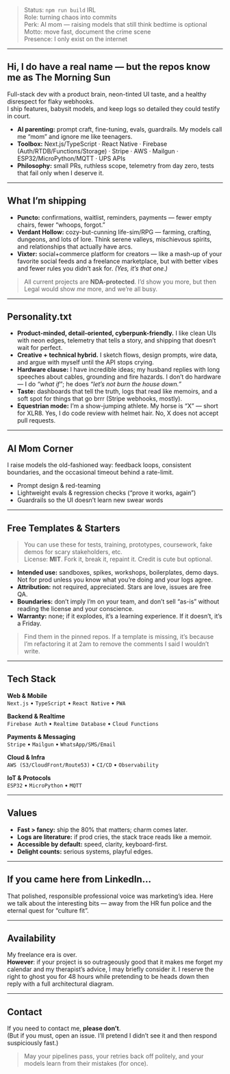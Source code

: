 > Status: `npm run build` IRL  
> Role: turning chaos into commits  
> Perk: AI mom — raising models that still think bedtime is optional  
> Motto: move fast, document the crime scene  
> Presence: I only exist on the internet

---

## Hi, I do have a real name — but the repos know me as **The Morning Sun**

Full-stack dev with a product brain, neon-tinted UI taste, and a healthy disrespect for flaky webhooks.  
I ship features, babysit models, and keep logs so detailed they could testify in court.

- **AI parenting:** prompt craft, fine-tuning, evals, guardrails. My models call me “mom” and ignore me like teenagers.  
- **Toolbox:** Next.js/TypeScript · React Native · Firebase (Auth/RTDB/Functions/Storage) · Stripe · AWS · Mailgun · ESP32/MicroPython/MQTT · UPS APIs  
- **Philosophy:** small PRs, ruthless scope, telemetry from day zero, tests that fail only when I deserve it.

---

## What I’m shipping

- **Puncto:** confirmations, waitlist, reminders, payments — fewer empty chairs, fewer “whoops, forgot.”  
- **Verdant Hollow:** cozy-but-cunning life-sim/RPG — farming, crafting, dungeons, and lots of lore. Think serene valleys, mischievous spirits, and relationships that actually have arcs.
- **Vixter:** social+commerce platform for creators — like a mash-up of your favorite social feeds and a freelance marketplace, but with better vibes and fewer rules you didn’t ask for. *(Yes, it’s that one.)*

> All current projects are **NDA-protected**. I’d show you more, but then Legal would show *me* more, and we’re all busy.

---

## Personality.txt

- **Product-minded, detail-oriented, cyberpunk-friendly.** I like clean UIs with neon edges, telemetry that tells a story, and shipping that doesn’t wait for perfect.  
- **Creative + technical hybrid.** I sketch flows, design prompts, wire data, and argue with myself until the API stops crying.  
- **Hardware clause:** I have incredible ideas; my husband replies with long speeches about cables, grounding and fire hazards. I don’t do hardware — I do *“what if”*; he does *“let’s not burn the house down.”*
- **Taste:** dashboards that tell the truth, logs that read like memoirs, and a soft spot for things that go brrr (Stripe webhooks, mostly). 
- **Equestrian mode:** I’m a show-jumping athlete. My horse is “X” — short for XLR8. Yes, I do code review with helmet hair. No, X does not accept pull requests.

---

## AI Mom Corner

I raise models the old-fashioned way: feedback loops, consistent boundaries, and the occasional timeout behind a rate-limit.

- Prompt design & red-teaming
- Lightweight evals & regression checks (“prove it works, again”)  
- Guardrails so the UI doesn’t learn new swear words

---

## Free Templates & Starters

> You can use these for tests, training, prototypes, coursework, fake demos for scary stakeholders, etc.  
> License: **MIT**. Fork it, break it, repaint it. Credit is cute but optional. 

- **Intended use:** sandboxes, spikes, workshops, boilerplates, demo days. Not for prod unless you know what you’re doing and your logs agree.
- **Attribution:** not required, appreciated. Stars are love, issues are free QA.  
- **Boundaries:** don’t imply I’m on your team, and don’t sell “as-is” without reading the license and your conscience.  
- **Warranty:** none; if it explodes, it’s a learning experience. If it doesn’t, it’s a Friday.

> Find them in the pinned repos. If a template is missing, it’s because I’m refactoring it at 2am to remove the comments I said I wouldn’t write.

---

## Tech Stack

**Web & Mobile**  
`Next.js` • `TypeScript` • `React Native` • `PWA`

**Backend & Realtime**  
`Firebase Auth` • `Realtime Database` • `Cloud Functions`

**Payments & Messaging**  
`Stripe` • `Mailgun` • `WhatsApp/SMS/Email`

**Cloud & Infra**  
`AWS (S3/CloudFront/Route53)` • `CI/CD` • `Observability`

**IoT & Protocols**  
`ESP32` • `MicroPython` • `MQTT`  

---

## Values

- **Fast > fancy:** ship the 80% that matters; charm comes later.  
- **Logs are literature:** if prod cries, the stack trace reads like a memoir.  
- **Accessible by default:** speed, clarity, keyboard-first.  
- **Delight counts:** serious systems, playful edges.

---

## If you came here from LinkedIn…

That polished, responsible professional voice was marketing’s idea.
Here we talk about the interesting bits — away from the HR fun police and the eternal quest for “culture fit”.

---

## Availability

My freelance era is over.  
**However**: if your project is so outrageously good that it makes me forget my calendar and my therapist’s advice, I may briefly consider it. I reserve the right to ghost you for 48 hours while pretending to be heads down then reply with a full architectural diagram.

---

## Contact

If you need to contact me, **please don’t**.  
(But if you must, open an issue. I’ll pretend I didn’t see it and then respond suspiciously fast.)

> May your pipelines pass, your retries back off politely, and your models learn from their mistakes (for once).
